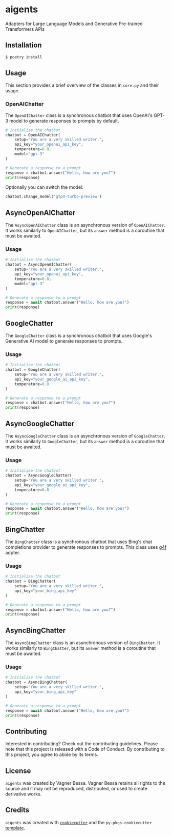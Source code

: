 # aigents

Adapters for Large Language Models and Generative Pre-trained Transformers APIs

## Installation

```bash
$ poetry install
```

## Usage

This section provides a brief overview of the classes in `core.py` and their usage.

### OpenAIChatter

The `OpenAIChatter` class is a synchronous chatbot that uses OpenAI's GPT-3 model to generate responses to prompts by default.

```python
# Initialize the chatbot
chatbot = OpenAIChatter(
    setup="You are a very skilled writer.",
    api_key="your_openai_api_key",
    temperature=0.8,
    model="gpt-3"
)

# Generate a response to a prompt
response = chatbot.answer("Hello, how are you?")
print(response)
```

Optionally you can switch the model:
```python
chatbot.change_model('gtp4-turbo-preview')
```


## AsyncOpenAIChatter

The `AsyncOpenAIChatter` class is an asynchronous version of `OpenAIChatter`. It works similarly to `OpenAIChatter`, but its `answer` method is a coroutine that must be awaited.

### Usage

```python
# Initialize the chatbot
chatbot = AsyncOpenAIChatter(
    setup="You are a very skilled writer.",
    api_key="your_openai_api_key",
    temperature=0.8,
    model="gpt-3"
)

# Generate a response to a prompt
response = await chatbot.answer("Hello, how are you?")
print(response)
```

## GoogleChatter

The `GoogleChatter` class is a synchronous chatbot that uses Google's Generative AI model to generate responses to prompts.

### Usage

```python
# Initialize the chatbot
chatbot = GoogleChatter(
    setup="You are a very skilled writer.",
    api_key="your_google_ai_api_key",
    temperature=0.8
)

# Generate a response to a prompt
response = chatbot.answer("Hello, how are you?")
print(response)
```

## AsyncGoogleChatter

The `AsyncGoogleChatter` class is an asynchronous version of `GoogleChatter`. It works similarly to `GoogleChatter`, but its `answer` method is a coroutine that must be awaited.

### Usage

```python
# Initialize the chatbot
chatbot = AsyncGoogleChatter(
    setup="You are a very skilled writer.",
    api_key="your_google_ai_api_key",
    temperature=0.8
)

# Generate a response to a prompt
response = await chatbot.answer("Hello, how are you?")
print(response)
```

## BingChatter

The `BingChatter` class is a synchronous chatbot that uses Bing's chat completions provider to generate responses to prompts. This class uses [g4f](https://github.com/xtekky/gpt4free/tree/main) adpter.

### Usage

```python
# Initialize the chatbot
chatbot = BingChatter(
    setup="You are a very skilled writer.",
    api_key="your_bing_api_key"
)

# Generate a response to a prompt
response = chatbot.answer("Hello, how are you?")
print(response)
```

## AsyncBingChatter

The `AsyncBingChatter` class is an asynchronous version of `BingChatter`. It works similarly to `BingChatter`, but its `answer` method is a coroutine that must be awaited.

### Usage

```python
# Initialize the chatbot
chatbot = AsyncBingChatter(
    setup="You are a very skilled writer.",
    api_key="your_bing_api_key"
)

# Generate a response to a prompt
response = await chatbot.answer("Hello, how are you?")
print(response)
```

## Contributing

Interested in contributing? Check out the contributing guidelines. Please note that this project is released with a Code of Conduct. By contributing to this project, you agree to abide by its terms.

## License

`aigents` was created by Vagner Bessa. Vagner Bessa retains all rights to the source and it may not be reproduced, distributed, or used to create derivative works.

## Credits

`aigents` was created with [`cookiecutter`](https://cookiecutter.readthedocs.io/en/latest/) and the `py-pkgs-cookiecutter` [template](https://github.com/py-pkgs/py-pkgs-cookiecutter).
